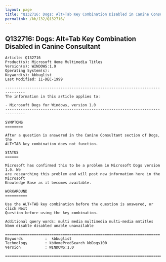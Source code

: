 ```yaml
---
layout: page
title: "Q132716: Dogs: Alt+Tab Key Combination Disabled in Canine Consultant"
permalink: /kb/132/Q132716/
---
```


## Q132716: Dogs: Alt+Tab Key Combination Disabled in Canine Consultant

	Article: Q132716
	Product(s): Microsoft Home Multimedia Titles
	Version(s): WINDOWS:1.0
	Operating System(s): 
	Keyword(s): kbbuglist
	Last Modified: 11-DEC-1999
	
	-------------------------------------------------------------------------------
	The information in this article applies to:
	
	- Microsoft Dogs for Windows, version 1.0 
	-------------------------------------------------------------------------------
	
	SYMPTOMS
	========
	
	After a question is answered in the Canine Consultant section of Dogs, the
	ALT+TAB key combination does not function.
	
	STATUS
	======
	
	Microsoft has confirmed this to be a problem in Microsoft Dogs version 1.0. We
	are researching this problem and will post new information here in the Microsoft
	Knowledge Base as it becomes available.
	
	WORKAROUND
	==========
	
	Use the ALT+TAB key combination before the question is answered, or click Next
	Question before using the key combination.
	
	Additional query words: multi media multimedia multi-media mmtitles kbmm disable disabled unable unavailable
	
	======================================================================
	Keywords          :  kbbuglist
	Technology        : kbHomeProdSearch kbDogs100
	Version           : WINDOWS:1.0
	
	=============================================================================
	
